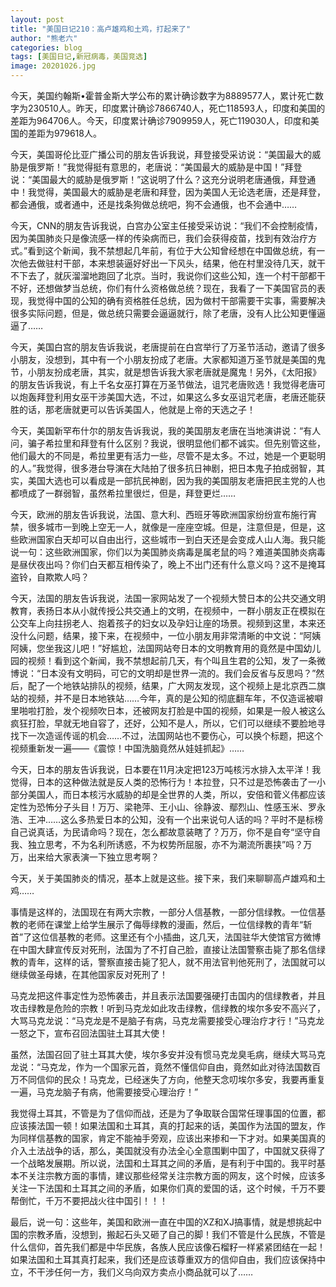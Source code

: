 ```yaml
---
layout: post
title: "美国日记210：高卢雄鸡和土鸡，打起来了"
author: "熊老六"
categories: blog
tags: [美国日记,新冠病毒，美国竞选]
image: 20201026.jpg
---
```

​​今天，美国约翰斯•霍普金斯大学公布的累计确诊数字为8889577人，累计死亡数字为230510人。昨天，印度累计确诊7866740人，死亡118593人，印度和美国的差距为964706人。今天，印度累计确诊7909959人，死亡119030人，印度和美国的差距为979618人。

今天，美国哥伦比亚广播公司的朋友告诉我说，拜登接受采访说：“美国最大的威胁是俄罗斯！”我觉得挺有意思的，老唐说：“美国最大的威胁是中国！”拜登说：“美国最大的威胁是俄罗斯！”这说明了什么？这充分说明老唐通俄，拜登通中！我觉得，美国最大的威胁是老唐和拜登，因为美国人无论选老唐，还是拜登，都会通俄，或者通中，还是找条狗做总统吧，狗不会通俄，也不会通中……

今天，CNN的朋友告诉我说，白宫办公室主任接受采访说：“我们不会控制疫情，因为美国肺炎只是像流感一样的传染病而已，我们会获得疫苗，找到有效治疗方式。”看到这个新闻，我不禁想起几年前，有位于大公知曾经想在中国做总统，有一次他去做驻村干部，本来想装逼好好出一下风头，结果，他在村里没待几天，就干不下去了，就灰溜溜地跑回了北京。当时，我说你们这些公知，连一个村干部都干不好，还想做梦当总统，你们有什么资格做总统？现在，我看了一下美国官员的表现，我觉得中国的公知的确有资格胜任总统，因为做村干部需要干实事，需要解决很多实际问题，但是，做总统只需要会逼逼就行，除了老唐，没有人比公知更懂逼逼了……

今天，美国白宫的朋友告诉我说，老唐提前在白宫举行了万圣节活动，邀请了很多小朋友，没想到，其中有一个小朋友扮成了老唐。大家都知道万圣节就是美国的鬼节，小朋友扮成老唐，其实，就是想告诉我大家老唐就是魔鬼！另外，《太阳报》的朋友告诉我说，有上千名女巫打算在万圣节做法，诅咒老唐败选！我觉得老唐可以炮轰拜登利用女巫干涉美国大选，不过，如果这么多女巫诅咒老唐，老唐还能获胜的话，那老唐就更可以告诉美国人，他就是上帝的天选之子！

今天，美国新罕布什尔的朋友告诉我说，我的美国朋友老唐在当地演讲说：“有人问，骗子希拉里和拜登有什么区别？我说，很明显他们都不诚实。但先别管这些，他们最大的不同是，希拉里更有活力一些，尽管不是太多。不过，她是一个更聪明的人。”我觉得，很多港台导演在大陆拍了很多抗日神剧，把日本鬼子拍成弱智，其实，美国大选也可以看成是一部抗民神剧，因为我的美国朋友老唐把民主党的人也都喷成了一群弱智，虽然希拉里很烂，但是，拜登更烂……

今天，欧洲的朋友告诉我说，法国、意大利、西班牙等欧洲国家纷纷宣布施行宵禁，很多城市一到晚上空无一人，就像是一座座空城。但是，注意但是，但是，这些欧洲国家白天却可以自由出行，这些城市一到白天还是会变成人山人海。我只能说一句：这些欧洲国家，你们以为美国肺炎病毒是属老鼠的吗？难道美国肺炎病毒是昼伏夜出吗？你们白天都互相传染了，晚上不出门还有什么意义吗？这不是掩耳盗铃，自欺欺人吗？

今天，法国的朋友告诉我说，法国一家网站发了一个视频大赞日本的公共交通文明教育，表扬日本从小就传授公共交通上的文明，在视频中，一群小朋友正在模拟在公交车上向拄拐老人、抱着孩子的妇女以及孕妇让座的场景。视频到这里，本来还没什么问题，结果，接下来，在视频中，一位小朋友用非常清晰的中文说：“阿姨阿姨，您坐我这儿吧！”好尴尬，法国网站夸日本的文明教育用的竟然是中国幼儿园的视频！看到这个新闻，我不禁想起前几天，有个叫且生君的公知，发了一条微博说：“日本没有文明码，可它的文明却是世界一流的。我们会反省与反思吗？”然后，配了一个地铁站排队的视频，结果，广大网友发现，这个视频上是北京西二旗站的视频，并不是日本地铁站……今年，真的是公知的彻底翻车年，不仅造谣被噼里啪啦打脸，发个视频吹日本，还被网友打脸是中国的视频，如果是一般人被这么疯狂打脸，早就无地自容了，还好，公知不是人，所以，它们可以继续不要脸地寻找下一次造谣传谣的机会……不过，法国网站也不要伤心，可以换个标题，把这个视频重新发一遍——《震惊！中国洗脑竟然从娃娃抓起》……

今天，日本的朋友告诉我说，日本要在11月决定把123万吨核污水排入太平洋！我觉得，日本的这种做法就是反人类的恐怖行为！本拉登，只不过是恐怖袭击了一小部分美国人，而日本核污水威胁的却是全世界的人类，所以，安倍和菅义伟都应该定性为恐怖分子头目！万万、梁艳萍、王小山、徐静波、鄢烈山、性感玉米、罗永浩、王冲……这么多热爱日本的公知，没有一个出来说句人话的吗？平时不是标榜自己说真话，为民请命吗？现在，怎么都故意装瞎了？万万，你不是自夸“坚守自我、独立思考，不为名利所诱惑，不为权势所屈服，亦不为潮流所裹挟”吗？万万，出来给大家表演一下独立思考啊？

今天，关于美国肺炎的情况，基本上就是这些。接下来，我们来聊聊高卢雄鸡和土鸡…… 

事情是这样的，法国现在有两大宗教，一部分人信基教，一部分信绿教。一位信基教的老师在课堂上给学生展示了侮辱绿教的漫画，然后，一位信绿教的青年“斩首”了这位信基教的老师。这里还有个小插曲，这几天，法国驻华大使馆官方微博在中国大肆宣传反对死刑，法国为了不打自己脸，直接让法国警察击毙了那名信绿教的青年，这样的话，警察直接击毙了犯人，就不用法官判他死刑了，法国就可以继续做圣母婊，在其他国家反对死刑了！

马克龙把这件事定性为恐怖袭击，并且表示法国要强硬打击国内的信绿教者，并且攻击绿教是危险的宗教！听到马克龙如此攻击绿教，信绿教的埃尔多安不高兴了，大骂马克龙说：“马克龙是不是脑子有病，马克龙需要接受心理治疗才行！”马克龙一怒之下，宣布召回法国驻土耳其大使！

虽然，法国召回了驻土耳其大使，埃尔多安并没有惯马克龙臭毛病，继续大骂马克龙说：“马克龙，作为一个国家元首，竟然不懂信仰自由，竟然如此对待法国数百万不同信仰的民众！马克龙，已经迷失了方向，他整天念叨埃尔多安，我要再重复一遍，马克龙脑子有病，他需要接受心理治疗！”

我觉得土耳其，不管是为了信仰而战，还是为了争取联合国常任理事国的位置，都应该揍法国一顿！如果法国和土耳其，真的打起来的话，美国作为法国的盟友，作为同样信基教的国家，肯定不能袖手旁观，应该出来掺和一下才对。如果美国真的介入土法战争的话，那么，美国就没有办法全心全意围剿中国了，中国就又获得了一个战略发展期。所以说，法国和土耳其之间的矛盾，是有利于中国的。我平时基本不关注宗教方面的事情，建议那些经常关注宗教方面的网友，这个时候，应该多关注一下法国和土耳其之间的矛盾，如果你们真的爱国的话，这个时候，千万不要帮倒忙，千万不要把战火往中国引！！！

最后，说一句：这些年，美国和欧洲一直在中国的XZ和XJ搞事情，就是想挑起中国的宗教矛盾，没想到，搬起石头又砸了自己的脚！我们不管是什么民族，不管是什么信仰，首先我们都是中华民族，各族人民应该像石榴籽一样紧紧团结在一起！如果法国和土耳其真打起来，我们还是应该尊重双方的信仰自由，我们应该保持中立，不干涉任何一方，我们义乌向双方卖点小商品就可以了……​​​​